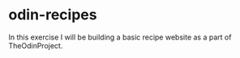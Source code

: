 # odin-recipes

In this exercise I will be building a basic recipe website as a part of TheOdinProject.